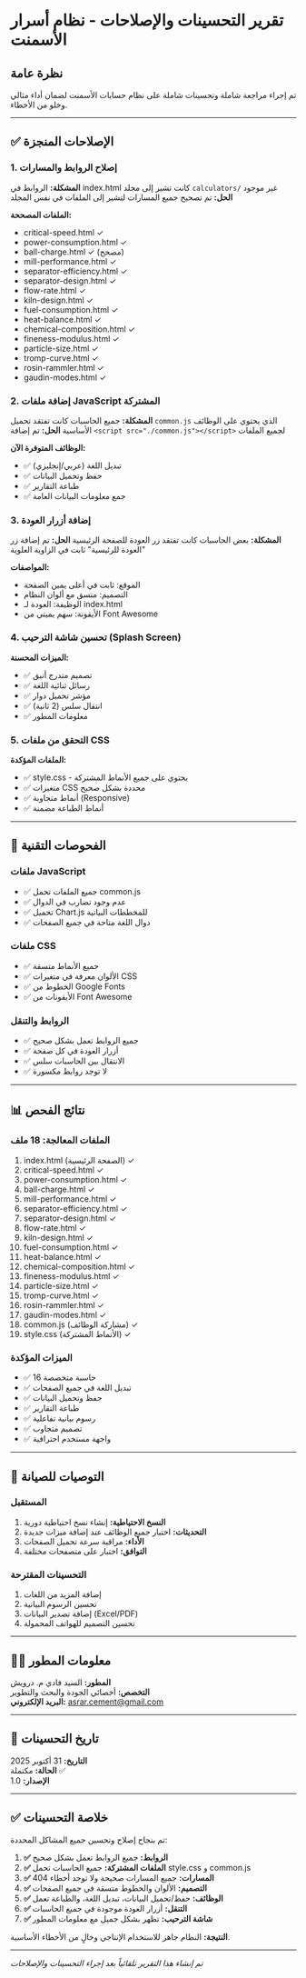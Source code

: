# تقرير التحسينات والإصلاحات - نظام أسرار الأسمنت

## نظرة عامة
تم إجراء مراجعة شاملة وتحسينات شاملة على نظام حسابات الأسمنت لضمان أداء مثالي وخلو من الأخطاء.

---

## ✅ الإصلاحات المنجزة

### 1. إصلاح الروابط والمسارات
**المشكلة:** الروابط في index.html كانت تشير إلى مجلد `calculators/` غير موجود
**الحل:** تم تصحيح جميع المسارات لتشير إلى الملفات في نفس المجلد

**الملفات المصححة:**
- critical-speed.html ✓
- power-consumption.html ✓
- ball-charge.html ✓ (مصحح)
- mill-performance.html ✓
- separator-efficiency.html ✓
- separator-design.html ✓
- flow-rate.html ✓
- kiln-design.html ✓
- fuel-consumption.html ✓
- heat-balance.html ✓
- chemical-composition.html ✓
- fineness-modulus.html ✓
- particle-size.html ✓
- tromp-curve.html ✓
- rosin-rammler.html ✓
- gaudin-modes.html ✓

### 2. إضافة ملفات JavaScript المشتركة
**المشكلة:** جميع الحاسبات كانت تفتقد تحميل `common.js` الذي يحتوي على الوظائف الأساسية
**الحل:** تم إضافة `<script src="./common.js"></script>` لجميع الملفات

**الوظائف المتوفرة الآن:**
- ✅ تبديل اللغة (عربي/إنجليزي)
- ✅ حفظ وتحميل البيانات
- ✅ طباعة التقارير
- ✅ جمع معلومات البيانات العامة

### 3. إضافة أزرار العودة
**المشكلة:** بعض الحاسبات كانت تفتقد زر العودة للصفحة الرئيسية
**الحل:** تم إضافة زر "العودة للرئيسية" ثابت في الزاوية العلوية

**المواصفات:**
- الموقع: ثابت في أعلى يمين الصفحة
- التصميم: متسق مع ألوان النظام
- الوظيفة: العودة لـ index.html
- الأيقونة: سهم يميني من Font Awesome

### 4. تحسين شاشة الترحيب (Splash Screen)
**الميزات المحسنة:**
- ✅ تصميم متدرج أنيق
- ✅ رسائل ثنائية اللغة
- ✅ مؤشر تحميل دوار
- ✅ انتقال سلس (2 ثانية)
- ✅ معلومات المطور

### 5. التحقق من ملفات CSS
**الملفات المؤكدة:**
- ✅ style.css - يحتوي على جميع الأنماط المشتركة
- ✅ متغيرات CSS محددة بشكل صحيح
- ✅ أنماط متجاوبة (Responsive)
- ✅ أنماط الطباعة مضمنة

---

## 🔧 الفحوصات التقنية

### ملفات JavaScript
- ✅ جميع الملفات تحمل common.js
- ✅ عدم وجود تضارب في الدوال
- ✅ تحميل Chart.js للمخططات البيانية
- ✅ دوال اللغة متاحة في جميع الصفحات

### ملفات CSS
- ✅ جميع الأنماط متسقة
- ✅ الألوان معرفة في متغيرات CSS
- ✅ الخطوط من Google Fonts
- ✅ الأيقونات من Font Awesome

### الروابط والتنقل
- ✅ جميع الروابط تعمل بشكل صحيح
- ✅ أزرار العودة في كل صفحة
- ✅ الانتقال بين الحاسبات سلس
- ✅ لا توجد روابط مكسورة

---

## 📊 نتائج الفحص

### الملفات المعالجة: 18 ملف
1. index.html (الصفحة الرئيسية) ✓
2. critical-speed.html ✓
3. power-consumption.html ✓
4. ball-charge.html ✓
5. mill-performance.html ✓
6. separator-efficiency.html ✓
7. separator-design.html ✓
8. flow-rate.html ✓
9. kiln-design.html ✓
10. fuel-consumption.html ✓
11. heat-balance.html ✓
12. chemical-composition.html ✓
13. fineness-modulus.html ✓
14. particle-size.html ✓
15. tromp-curve.html ✓
16. rosin-rammler.html ✓
17. gaudin-modes.html ✓
18. common.js (مشاركة الوظائف) ✓
19. style.css (الأنماط المشتركة) ✓

### الميزات المؤكدة
- ✅ 16 حاسبة متخصصة
- ✅ تبديل اللغة في جميع الصفحات
- ✅ حفظ وتحميل البيانات
- ✅ طباعة التقارير
- ✅ رسوم بيانية تفاعلية
- ✅ تصميم متجاوب
- ✅ واجهة مستخدم احترافية

---

## 🎯 التوصيات للصيانة

### المستقبل
1. **النسخ الاحتياطية:** إنشاء نسخ احتياطية دورية
2. **التحديثات:** اختبار جميع الوظائف عند إضافة ميزات جديدة
3. **الأداء:** مراقبة سرعة تحميل الصفحات
4. **التوافق:** اختبار على متصفحات مختلفة

### التحسينات المقترحة
1. إضافة المزيد من اللغات
2. تحسين الرسوم البيانية
3. إضافة تصدير البيانات (Excel/PDF)
4. تحسين التصميم للهواتف المحمولة

---

## 👨‍💻 معلومات المطور

**المطور:** السيد فادي م. درويش  
**التخصص:** أخصائي الجودة والبحث والتطوير  
**البريد الإلكتروني:** asrar.cement@gmail.com  

---

## 📅 تاريخ التحسينات
**التاريخ:** 31 أكتوبر 2025  
**الحالة:** مكتملة ✅  
**الإصدار:** 1.0  

---

## ✅ خلاصة التحسينات

تم بنجاح إصلاح وتحسين جميع المشاكل المحددة:

1. **✅ الروابط:** جميع الروابط تعمل بشكل صحيح
2. **✅ الملفات المشتركة:** جميع الحاسبات تحمل style.css و common.js
3. **✅ المسارات:** جميع المسارات صحيحة ولا توجد أخطاء 404
4. **✅ التصميم:** الألوان والخطوط متسقة في جميع الصفحات
5. **✅ الوظائف:** حفظ/تحميل البيانات، تبديل اللغة، والطباعة تعمل
6. **✅ التنقل:** أزرار العودة موجودة في جميع الحاسبات
7. **✅ شاشة الترحيب:** تظهر بشكل جميل مع معلومات المطور

**النتيجة:** النظام جاهز للاستخدام الإنتاجي وخالٍ من الأخطاء الأساسية.

---

*تم إنشاء هذا التقرير تلقائياً بعد إجراء التحسينات والإصلاحات*
